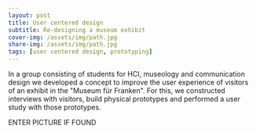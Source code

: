 ```yaml
---
layout: post
title: User centered design
subtitle: Re-designing a museum exhibit
cover-img: /assets/img/path.jpg
share-img: /assets/img/path.jpg
tags: [user centered design, prototyping]
---
```


In a group consisting of students for HCI, museology and communication design we developed a concept to improve the user experience of visitors of an exhibit in the "Museum für Franken". For this, we constructed interviews with visitors, build physical prototypes and performed a user study with those prototypes.

ENTER PICTURE IF FOUND

